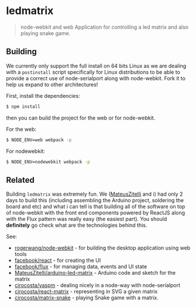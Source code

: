 # ledmatrix

> node-webkit and web Application for controlling a led matrix and also playing snake game.

## Building

We currently only support the full install on 64 bits Linux as we are dealing with a `postinstall` script specifically for Linux distributions to be able to provide a correct use of node-serialport along with node-webkit. Fork it to help us expand to other architectures!

First, install the dependencies:

```sh
$ npm install
```
then you can build the project for the web or for node-webkit.

For the web:

```sh
$ NODE_ENV=web webpack -p
```

For nodewebkit:
```sh
$ NODE_ENV=nodewebkit webpack -p
```


## Related

Building `ledmatrix` was extremely fun. We ([MateusZitelli](https://www.github.com/MateusZitelli) and i) had only 2 days to build this (including assembling the Arduino project, soldering the board and etc) and what i can tell is that building all of the software on top of node-webkit with the front end components powered by ReactJS along with the Flux pattern was really easy (the easiest part). You should **definitely** go check what are the technologies behind this.

See:

- [rogerwang/node-webkit](https://www.github.com/rogerwang/node-webkit) - for building the desktop application using web tools
- [facebook/react](https://www.github.com/facebook/react) - for creating the UI
- [facebook/flux](https://www.github.com/facebook/flux) - for managing data, events and UI state
- [MateusZitelli/arduino-led-matrix](https://www.github.com/MateusZitelli/arduino-led-matrix) - Arduino code and sketch for the matrix
- [cirocosta/yaspm](https://www.github.com/cirocosta/yaspm) - dealing nicely in a node-way with node-serialport
- [cirocosta/react-matrix](https://www.github.com/cirocosta/react-matrix) - representing in SVG a given matrix
- [cirocosta/matrix-snake](https://www.github.com/cirocosta/matrix-snake) - playing Snake game with a matrix.
